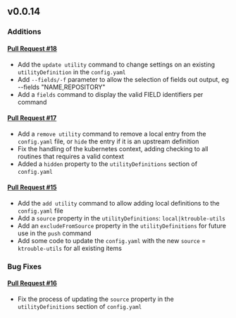 ## v0.0.14

### Additions

#### [Pull Request #18](https://github.com/Maahsome/ktrouble/pull/18)

- Add the `update utility` command to change settings on an existing `utilityDefinition` in the `config.yaml`
- Add `--fields/-f` parameter to allow the selection of fields out output, eg --fields "NAME,REPOSITORY"
- Add a `fields` command to display the valid FIELD identifiers per command

#### [Pull Request #17](https://github.com/Maahsome/ktrouble/pull/17)

- Add a `remove utility` command to remove a local entry from the `config.yaml` file, or `hide` the entry if it is an upstream definition
- Fix the handling of the kubernetes context, adding checking to all routines that requires a valid context
- Added a `hidden` property to the `utilityDefinitions` section of `config.yaml`

#### [Pull Request #15](https://github.com/Maahsome/ktrouble/pull/15)

- Add the `add utility` command to allow adding local definitions to the `config.yaml` file
- Add a `source` property in the `utilityDefinitions`: `local|ktrouble-utils`
- Add an `excludeFromSource` property in the `utilityDefinitions` for future use in the `push` command
- Add some code to update the `config.yaml` with the new `source` = `ktrouble-utils` for all existing items


### Bug Fixes

#### [Pull Request #16](https://github.com/Maahsome/ktrouble/pull/16)

- Fix the process of updating the `source` property in the `utilityDefinitions` section of `config.yaml`

